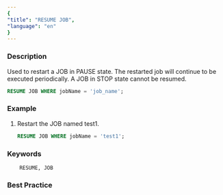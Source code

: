 ```yaml
---
{
"title": "RESUME JOB",
"language": "en"
}
---
```


<!--
Licensed to the Apache Software Foundation (ASF) under one
or more contributor license agreements.  See the NOTICE file
distributed with this work for additional information
regarding copyright ownership.  The ASF licenses this file
to you under the Apache License, Version 2.0 (the
"License"); you may not use this file except in compliance
with the License.  You may obtain a copy of the License at

  http://www.apache.org/licenses/LICENSE-2.0

Unless required by applicable law or agreed to in writing,
software distributed under the License is distributed on an
"AS IS" BASIS, WITHOUT WARRANTIES OR CONDITIONS OF ANY
KIND, either express or implied.  See the License for the
specific language governing permissions and limitations
under the License.
-->


### Description

Used to restart a JOB in PAUSE state. The restarted job will continue to be executed periodically. A JOB in STOP state cannot be resumed.

```sql
RESUME JOB WHERE jobName = 'job_name';
```

### Example

1. Restart the JOB named test1.

   ```sql
   RESUME JOB WHERE jobName = 'test1';
   ```

### Keywords

        RESUME, JOB

### Best Practice



